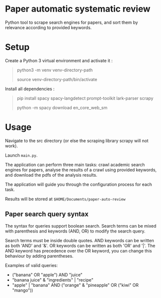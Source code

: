 # Paper automatic systematic review
Python tool to scrape search engines for papers, and sort them by relevance according to provided keywords.

# Setup

Create a Python 3 virtual environment and activate it :
> python3 -m venv venv-directory-path
>
> source venv-directory-path/bin/activate

Install all dependencies :

> pip install spacy spacy-langdetect prompt-toolkit lark-parser scrapy
>
> python -m spacy download en_core_web_sm

# Usage

Navigate to the src directory (or else the scraping library scrapy will not work).

Launch `main.py`.

The application can perform three main tasks: crawl academic search engines for papers, analyse the results of a crawl using provided keywords, and download the pdfs of the analysis results.

The application will guide you through the configuration process for each task.

Results will be stored at `$HOME/Documents/paper-auto-review`

## Paper search query syntax

The syntax for queries support boolean search. Search terms can be mixed with parenthesis and keywords (AND, OR) to modify the search query.

Search terms must be inside double quotes. AND keywords can be written as both 'AND' and '&'. OR keywords can be written as both 'OR' and '|'. The AND keyword has precedence over the OR keyword, you can change this behaviour by adding parentheses.

Examples of valid queries:

* ("banana" OR "apple") AND "juice"
* "banana juice" & "ingredients" | "recipe"
* "apple" | "banana" AND ("orange" & "pineapple" OR ("kiwi" OR "mango"))